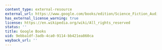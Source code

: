 ```yaml
---
content_type: external-resource
external_url: https://www.google.com/books/edition/Science_Fiction_Audiences/Yb4YW3zRLNoC?hl=en&gbpv=1
has_external_license_warning: true
license: https://en.wikipedia.org/wiki/All_rights_reserved
status: ''
title: Google Books
uid: 9ebba1df-3adb-4ca0-9114-bb421ea860ca
wayback_url: ''
---
```

